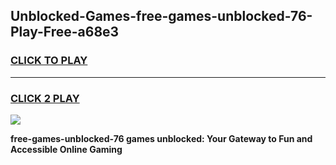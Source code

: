 
## Unblocked-Games-free-games-unblocked-76-Play-Free-a68e3
<h3>
<a href="https://premium76.site?title=free-games-unblocked-76&ref=21A">CLICK TO PLAY</a></h3>
<hr>

<h3>
<a href="https://premium76.site?title=free-games-unblocked-76&ref=21A">CLICK 2 PLAY</a>
  
</h3>

<a href="https://premium76.site?title=free-games-unblocked-76&ref=21A"><img src="https://clearcache.store/games.png"></a>


**free-games-unblocked-76 games unblocked: Your Gateway to Fun and Accessible Online Gaming**
